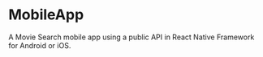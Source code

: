 # MobileApp
A Movie Search mobile app using a public API in React Native Framework for Android or iOS.
